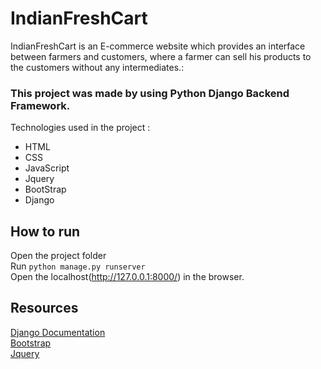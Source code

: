 # IndianFreshCart
IndianFreshCart is an E-commerce website which provides an interface between farmers and customers, where a farmer can sell his products to the customers without any intermediates.:<br />

### This project was made by using Python Django Backend Framework.

Technologies used in the project :<br />
- HTML<br />
- CSS<br />
- JavaScript<br />
- Jquery<br />
- BootStrap<br />
- Django<br />

## How to run
Open the project folder<br />
Run `python manage.py runserver`<br />
Open the localhost(http://127.0.0.1:8000/) in the browser.<br />

## Resources
[Django Documentation](https://docs.djangoproject.com/en/3.2/) <br />
[Bootstrap](https://mdbootstrap.com/) <br />
[Jquery](https://cdnjs.cloudflare.com/ajax/libs/jquery/3.5.1/jquery.min.js) <br />

